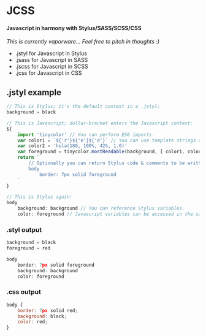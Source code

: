 # JCSS
#### Javascript in harmony with Stylus/SASS/SCSS/CSS

*This is currently vaporware... Feel free to pitch in thoughts :)*

* .jstyl for Javascript in Stylus
* .jsass for Javascript in SASS
* .jscss for Javascript in SCSS
* .jcss for Javascript in CSS

## .jstyl example

```js
// This is Stylus; it's the default context in a .jstyl:
background = black

// This is Javascript; dollar-bracket enters the Javascript context:
${
    import 'tinycolor' // You can perform ES6 imports.
    var color1 = `${'r'}${'e'}${'d'}` // You can use template strings or any other ES6 feature.
    var color2 = 'hsla(180, 100%, 42%, 1.0)'
    var foreground = tinycolor.mostReadable(background, [ color1, color2 ]) // Stylus variables are available to Javascript.
    return `
        // Optionally you can return Stylus code & comments to be written inline.
        body
            border: 7px solid foreground
    `
}

// This is Stylus again:
body
    background: background // You can reference Stylus variables.
    color: foreground // Javascript variables can be accessed in the same way.
```

### .styl output
```js
background = black
foreground = red

body 
	border: 7px solid foreground
	background: background
	color: foreground
```

### .css output
```js
body {
	border: 7px solid red;
	background: black;
	color: red;
}
```
